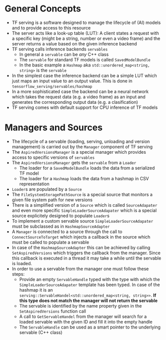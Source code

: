 # General Concepts

* TF serving is a software designed to manage the lifecycle of (AI) models and to provide access to this resource
* The server acts like a look-up table (LUT): A client states a request with a specific key (might be a string, number or even a video frame) and the server returns a value based on the given inference backend
* TF serving calls inference backends ``servables``
    * In general a ``servable`` can be *any* C++ class 
    * The ``servable`` for standard TF models is called ``SavedModelBundle``
    * In the basic example a ``Hashmap`` aka ``std::unordered_map<string, string>`` is the ``servable``
* In the simplest case the inference backend can be a simple LUT which just maps an input value to an output value. This is done in ``tensorflow_serving/servables/hashmap``
* In a more sophisticated case the backend can be a neural network which takes the request data (e.g. a video frame) as an input and generates the corresponding output data (e.g. a clasification)
* TF serving comes with default support for CPU inference of TF models

# Managers and Sources

* The lifecycle of a servable (loading, serving, unloading and version management) is carried out by the ``Manager`` component of TF serving
* The ``AspiredVersionsManager`` is a special manager which provides access to specific versions of ``servables``
* The ``AspiredVersionsManager`` gets the ``servable`` from a ``Loader``
    * The loader for a ``SavedModelBundle`` loads the data from a serialized TF model
    * The loader for a ``Hashmap`` loads the data from a hashmap in CSV representation
* ``Loader``s are populated by a ``Source``
* The ``FileSystemStoragePathSource`` is a special source that monitors a given file system path for new versions
* There is a simplified version of a ``Source`` which is called ``SourceAdapater`` and even more specific ``SimpleLoaderSourceAdapater`` which is a special source explicitely designed to populate ``Loader``s
* To implement a custom servable source ``SimpleLoaderSourceAdapater`` must be subclassed as in ``HashmapSourceAdapter``
* A ``Manager`` is connected to a source through the call to ``ConnectSourceToTarget`` which injects a callback in the source which must be called to populate a servable
* In case of the ``HashmapSourceAdapter`` this can be achieved by calling ``SetAspiredVersions`` which triggers the callback from the manager. Since this callback is executed in a thread it may take a while until the servable is loaded.
* In order to use a servable from the manager one must follow these steps:
    * Provide an empty ``ServableHandle`` typed with the type with which the ``SimpleLoaderSourceAdapater`` template has been typed. In case of the hashmap it is an ``serving::ServableHandel<std::unordered_map<string, string>>``.  **If this type does not match the manager will not return the servable**
    * The servable is identified by the name property given in the ``SetAspiredVersions`` function call
    * A call to ``GetServableHandel`` from the manager will search for a loaded servable with the given ID and fill it into the empty handle
    * The ``ServableHandle`` can be used as a smart pointer to the underlying servable (C++ class)